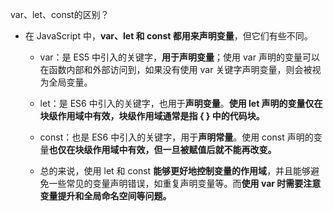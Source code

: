 var、let、const的区别？
- 在 JavaScript 中，**var、let 和 const 都用来声明变量**，但它们有些不同。

    - var：是 ES5 中引入的关键字，**用于声明变量**；使用 var 声明的变量可以在函数内部和外部访问到，如果没有使用 var 关键字声明变量，则会被视为全局变量。

    - let：是 ES6 中引入的关键字，也用于**声明变量**。**使用 let 声明的变量仅在块级作用域中有效，块级作用域通常是指 { } 中的代码块。**

    - const：也是 ES6 中引入的关键字，用于**声明常量**。使用 const 声明的变量**也仅在块级作用域中有效，但一旦被赋值后就不能再改变。**

    - 总的来说，使用 let 和 const **能够更好地控制变量的作用域**，并且能够避免一些常见的变量声明错误，如重复声明变量等。而**使用 var 时需要注意变量提升和全局命名空间等问题。**
